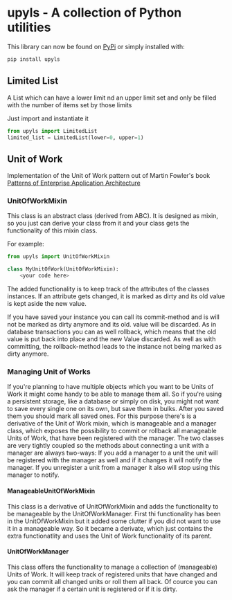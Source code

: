 # upyls - A collection of Python utilities

This library can now be found on [PyPi](https://pypi.org/project/upyls/)
or simply installed with:
```bash
pip install upyls
```

## Limited List

A List which can have a lower limit nd an upper limit set and only be filled with the number of items set by those 
limits

Just import and instantiate it
```python
from upyls import LimitedList
limited_list = LimitedList(lower=0, upper=1)
```

## Unit of Work
Implementation of the Unit of Work pattern out of Martin Fowler's book [Patterns of 
Enterprise Application Architecture](https://martinfowler.com/eaaCatalog/unitOfWork.html)

### UnitOfWorkMixin
This class is an abstract class (derived from ABC). It is designed as mixin, so you just can derive your class from it 
and your class gets the functionality of this mixin
class. 

For example:
```python
from upyls import UnitOfWorkMixin

class MyUnitOfWork(UnitOfWorkMixin):
    <your code here>
```
The added functionality is to keep track of the attributes of the classes instances. If an attribute gets changed, it is marked as 
dirty and its old value is kept aside the new value.

If you have saved your instance you can call its commit-method and is will not be marked as dirty anymore and its old. 
value will be discarded. As in database transactions you can as well rollback, which means that the old value is put 
back into place and the new Value discarded. As well as with committing, the rollback-method leads to the instance not 
being marked as dirty anymore.

### Managing Unit of Works 
If you're planning to have multiple objects which you want to be Units of Work it might come handy to be able to manage 
them all. So if you're using a persistent storage, like a database or simply on disk, you might not want to save every 
single one on its own, but save them in bulks. After you saved them you should mark all saved ones. For this purpose 
there's is a derivative of the Unit of Work mixin, which is manageable and a manager class, which exposes the 
possibility to commit or rollback all manageable Units of Work, that have been registered with the manager. The two 
classes are very tightly coupled so the methods about connecting a unit with a manager are always two-ways: If you add a
manager to a unit the unit will be registered with the manager as well and if it changes it will notify the manager. If
you unregister a unit from a manager it also will stop using this manager to notify.    

#### ManageableUnitOfWorkMixin
This class is a derivative of UnitOfWorkMixin and adds the functionality to be manageable by the UnitOfWorkManager. 
First thi functionality has been in the UnitOfWorkMixin but it added some clutter if you did not want to use it in a 
manageable way. So it became a derivate, which just contains the extra functionatlity and uses the Unit of Work 
functionality of its parent.

#### UnitOfWorkManager
This class offers the functionality to manage a collection of (manageable) Units of Work. It will keep track of 
registered units that have changed and you can commit all changed units or roll them all back. Of cource you can ask the
manager if a certain unit is registered or if it is dirty. 